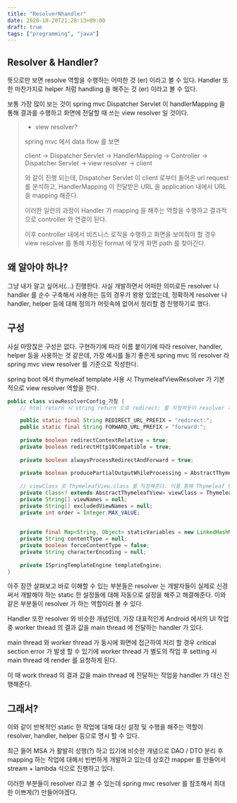 ```yaml
---
title: "ResolverNhandler"
date: 2020-10-20T21:28:13+09:00
draft: true
tags: ["programming", "java"]
---
```


## Resolver & Handler?

뜻으로만 보면 resolve 역할을 수행하는 어떠한 것 (er) 이라고 볼 수 있다. Handler 또한 마찬가지로 helper 처럼 handling 을 해주는 것 (er) 이라고 볼 수 있다.

보통 가장 많이 보는 것이 spring mvc Dispatcher Servlet 이 handlerMapping 을 통해 결과를 수행하고 화면에 전달할 때 쓰는 view resolver 일 것이다.

> - view resolver?
>
>spring mvc 에서 data flow 를 보면
>
>client -> Dispatcher Servlet -> HandlerMapping -> Controller -> Dispatcher Servlet -> view resolver -> client
>
>와 같이 진행 되는데, Dispatcher Servlet 이 client 로부터 들어온 url request 를 분석하고, HandlerMapping 이 전달받은 URL 을 application 내에서
>URL 을 mapping 해준다.
>
>이러한 일련의 과정이 Handler 가 mapping 을 해주는 역할을 수행하고 결과적으로 controller 와 연결이 된다.
>
>이후 controller 내에서 비즈니스 로직을 수행하고 화면을 보여줘야 할 경우 view resolver 를 통해 지정된 format 에 맞게 화면 path 를 찾아간다.

## 왜 알아야 하나?

그냥 내가 알고 싶어서(...) 진행한다. 사실 개발하면서 어떠한 의미로든 resolver 나 handler 를 순수 구축해서 사용하는 등의 경우가 왕왕 있었는데, 
정확하게 resolver 나 handler, helper 등에 대해 정의가 머릿속에 없어서 정리할 겸 진행하기로 했다.

## 구성

사실 마땅찮은 구성은 없다. 구현하기에 따라 이름 붙이기에 따라 resolver, handler, helper 등을 사용하는 것 같은데, 
가장 예시를 들기 좋은게 spring mvc 의 resolver 라 spring mvc view resolver 를 기준으로 작성한다.

spring boot 에서 thymeleaf template 사용 시 ThymeleafViewResolver 가 기본적으로 view resolver 역할을 한다.

```java
public class viewResolverConfig_가칭 {
    // html return 시 string return 으로 redirect: 를 지정하듯이 resolver 가 지정해준다.

    public static final String REDIRECT_URL_PREFIX = "redirect:";
    public static final String FORWARD_URL_PREFIX = "forward:";
    
    private boolean redirectContextRelative = true;
    private boolean redirectHttp10Compatible = true;
    
    private boolean alwaysProcessRedirectAndForward = true;
    
    private boolean producePartialOutputWhileProcessing = AbstractThymeleafView.DEFAULT_PRODUCE_PARTIAL_OUTPUT_WHILE_PROCESSING;
    
    // viewClass 로 ThymeleafView.class 를 지정해준다. 이를 통해 Thymeleaf template 에 맞는 화면들을 render 할 수 있다.
    private Class<? extends AbstractThymeleafView> viewClass = ThymeleafView.class;   
    private String[] viewNames = null;
    private String[] excludedViewNames = null;
    private int order = Integer.MAX_VALUE;
    
    
    private final Map<String, Object> staticVariables = new LinkedHashMap<String, Object>(10);
    private String contentType = null;
    private boolean forceContentType = false;
    private String characterEncoding = null;
    
    private ISpringTemplateEngine templateEngine;
}
```

아주 잠깐 살펴보고 바로 이해할 수 있는 부분들은 resolver 는 개발자들이 실제로 신경써서 개발해야 하는 static 한 설정들에 대해
자동으로 설정을 해주고 해결해준다. 이와 같은 부분들이 resolver 가 하는 역할이라 볼 수 있다.

Handler 또한 resolver 와 비슷한 개념인데, 가장 대표적인게 Android 에서의 UI 작업 중 worker thread 의 결과 값을 main thread 에 전달하는 handler 가 있다.

main thread 와 worker thread 가 동시에 화면에 접근하여 처리 할 경우 critical section error 가 발생 할 수 있기에 
worker thread 가 별도의 작업 후 setting 시 main thread 에 render 를 요청하게 된다.

이 때 work thread 의 결과 값을 main thread 에 전달하는 작업을 handler 가 대신 진행해준다.

## 그래서?

이와 같이 반복적인 static 한 작업에 대해 대신 설정 및 수행을 해주는 역할이 resolver, handler, helper 등으로 명시 할 수 있다.

최근 들어 MSA 가 활발히 성행(?) 하고 있기에 비슷한 개념으로 DAO / DTO 분리 후 mapping 하는 작업에 대해서 빈번하게 개발하고 있는데
상호간 mapper 를 만들어서 stream + lambda 식으로 진행하고 있다.

이러한 부분들이 resolver 라고 볼 수 있는데 spring mvc resolver 를 참조해서 최대한 이쁘게(?) 만들어야겠다.